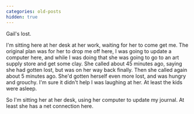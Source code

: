 ```yaml
---
categories: old-posts
hidden: true
---
```


Gail's lost.

I'm sitting here at her desk at her work, waiting for her to come get me. The original plan was for her to drop me off here, I was going to update a computer here, and while I was doing that she was going to go to an art supply store and get some clay. She called about 45 minutes ago, saying she had gotten lost, but was on her way back finally. Then she called again about 5 minutes ago. She'd gotten herself even more lost, and was hungry and grouchy. I'm sure it didn't help I was laughing at her. At least the kids were asleep.

So I'm sitting her at her desk, using her computer to update my journal. At least she has a net connection here.

